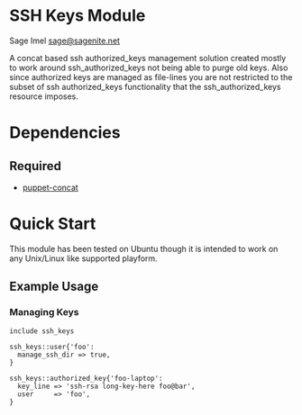 # SSH Keys Module

Sage Imel <sage@sagenite.net>

A concat based ssh authorized_keys management solution 
created mostly to work around ssh_authorized_keys not being able to purge old keys. 
Also since authorized keys are managed as file-lines you are not restricted to the subset of 
ssh authorized_keys functionality that the ssh_authorized_keys resource imposes.

# Dependencies

## Required
* [puppet-concat](http://forge.puppetlabs.com/puppetlabs/concat)

# Quick Start

This module has been tested on Ubuntu though it is intended to work on any Unix/Linux like supported playform.

## Example Usage

### Managing Keys

``` puppet
include ssh_keys

ssh_keys::user{'foo':
  manage_ssh_dir => true,
}
  
ssh_keys::authorized_key{'foo-laptop':
  key_line => 'ssh-rsa long-key-here foo@bar',
  user     => 'foo',
}
```
